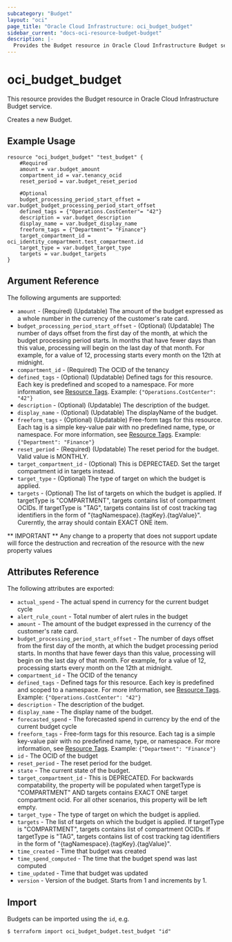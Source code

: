 ```yaml
---
subcategory: "Budget"
layout: "oci"
page_title: "Oracle Cloud Infrastructure: oci_budget_budget"
sidebar_current: "docs-oci-resource-budget-budget"
description: |-
  Provides the Budget resource in Oracle Cloud Infrastructure Budget service
---
```


# oci_budget_budget
This resource provides the Budget resource in Oracle Cloud Infrastructure Budget service.

Creates a new Budget.


## Example Usage

```hcl
resource "oci_budget_budget" "test_budget" {
	#Required
	amount = var.budget_amount
	compartment_id = var.tenancy_ocid
	reset_period = var.budget_reset_period

	#Optional
	budget_processing_period_start_offset = var.budget_budget_processing_period_start_offset
	defined_tags = {"Operations.CostCenter"= "42"}
	description = var.budget_description
	display_name = var.budget_display_name
	freeform_tags = {"Department"= "Finance"}
	target_compartment_id = oci_identity_compartment.test_compartment.id
	target_type = var.budget_target_type
	targets = var.budget_targets
}
```

## Argument Reference

The following arguments are supported:

* `amount` - (Required) (Updatable) The amount of the budget expressed as a whole number in the currency of the customer's rate card. 
* `budget_processing_period_start_offset` - (Optional) (Updatable) The number of days offset from the first day of the month, at which the budget processing period starts. In months that have fewer days than this value, processing will begin on the last day of that month. For example, for a value of 12, processing starts every month on the 12th at midnight.
* `compartment_id` - (Required) The OCID of the tenancy
* `defined_tags` - (Optional) (Updatable) Defined tags for this resource. Each key is predefined and scoped to a namespace. For more information, see [Resource Tags](https://docs.cloud.oracle.com/iaas/Content/General/Concepts/resourcetags.htm).  Example: `{"Operations.CostCenter": "42"}` 
* `description` - (Optional) (Updatable) The description of the budget.
* `display_name` - (Optional) (Updatable) The displayName of the budget.
* `freeform_tags` - (Optional) (Updatable) Free-form tags for this resource. Each tag is a simple key-value pair with no predefined name, type, or namespace. For more information, see [Resource Tags](https://docs.cloud.oracle.com/iaas/Content/General/Concepts/resourcetags.htm).  Example: `{"Department": "Finance"}` 
* `reset_period` - (Required) (Updatable) The reset period for the budget. Valid value is MONTHLY.
* `target_compartment_id` - (Optional) This is DEPRECTAED. Set the target compartment id in targets instead. 
* `target_type` - (Optional) The type of target on which the budget is applied. 
* `targets` - (Optional) The list of targets on which the budget is applied. If targetType is "COMPARTMENT", targets contains list of compartment OCIDs. If targetType is "TAG", targets contains list of cost tracking tag identifiers in the form of "{tagNamespace}.{tagKey}.{tagValue}". Curerntly, the array should contain EXACT ONE item. 


** IMPORTANT **
Any change to a property that does not support update will force the destruction and recreation of the resource with the new property values

## Attributes Reference

The following attributes are exported:

* `actual_spend` - The actual spend in currency for the current budget cycle
* `alert_rule_count` - Total number of alert rules in the budget
* `amount` - The amount of the budget expressed in the currency of the customer's rate card. 
* `budget_processing_period_start_offset` - The number of days offset from the first day of the month, at which the budget processing period starts. In months that have fewer days than this value, processing will begin on the last day of that month. For example, for a value of 12, processing starts every month on the 12th at midnight.
* `compartment_id` - The OCID of the tenancy
* `defined_tags` - Defined tags for this resource. Each key is predefined and scoped to a namespace. For more information, see [Resource Tags](https://docs.cloud.oracle.com/iaas/Content/General/Concepts/resourcetags.htm).  Example: `{"Operations.CostCenter": "42"}` 
* `description` - The description of the budget.
* `display_name` - The display name of the budget.
* `forecasted_spend` - The forecasted spend in currency by the end of the current budget cycle
* `freeform_tags` - Free-form tags for this resource. Each tag is a simple key-value pair with no predefined name, type, or namespace. For more information, see [Resource Tags](https://docs.cloud.oracle.com/iaas/Content/General/Concepts/resourcetags.htm).  Example: `{"Department": "Finance"}` 
* `id` - The OCID of the budget
* `reset_period` - The reset period for the budget. 
* `state` - The current state of the budget.
* `target_compartment_id` - This is DEPRECATED. For backwards compatability, the property will be populated when targetType is "COMPARTMENT" AND targets contains EXACT ONE target compartment ocid. For all other scenarios, this property will be left empty. 
* `target_type` - The type of target on which the budget is applied. 
* `targets` - The list of targets on which the budget is applied. If targetType is "COMPARTMENT", targets contains list of compartment OCIDs. If targetType is "TAG", targets contains list of cost tracking tag identifiers in the form of "{tagNamespace}.{tagKey}.{tagValue}". 
* `time_created` - Time that budget was created
* `time_spend_computed` - The time that the budget spend was last computed
* `time_updated` - Time that budget was updated
* `version` - Version of the budget. Starts from 1 and increments by 1.

## Import

Budgets can be imported using the `id`, e.g.

```
$ terraform import oci_budget_budget.test_budget "id"
```

